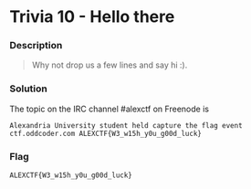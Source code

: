 # Trivia 10 - Hello there

### Description

> Why not drop us a few lines and say hi :).

### Solution

The topic on the IRC channel #alexctf on Freenode is

    Alexandria University student held capture the flag event ctf.oddcoder.com ALEXCTF{W3_w15h_y0u_g00d_luck}

### Flag

    ALEXCTF{W3_w15h_y0u_g00d_luck}
